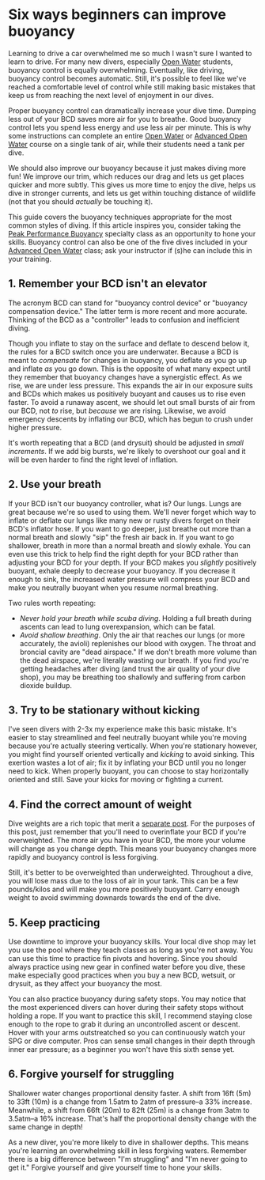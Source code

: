 # Six ways beginners can improve buoyancy

Learning to drive a car overwhelmed me so much I wasn't sure I wanted to
learn to drive. For many new divers, especially [Open Water](1) students,
buoyancy control is equally overwhelming. Eventually, like driving, buoyancy
control becomes automatic. Still, it's possible to feel like we've
reached a comfortable level of control while still making basic mistakes
that keep us from reaching the next level of enjoyment in our dives.

Proper buoyancy control can dramatically increase your dive time. Dumping less
out of your BCD saves more air for you to breathe. Good buoyancy control lets
you spend less energy and use less air per minute. This is why some 
instructions can complete an entire [Open Water](1) or [Advanced Open Water](2)
course on a single tank of air, while their students need a tank per dive.

We should also improve our buoyancy because it just makes diving more fun!
We improve our trim, which reduces our drag and lets us get places quicker
and more subtly. This gives us more time to enjoy the dive, helps us dive in
stronger currents, and lets us get within touching distance of wildlife (not
that you should _actually_ be touching it).

This guide covers the buoyancy techniques appropriate for the most common
styles of diving. If this article inspires you, consider taking the
[Peak Performance Buoyancy](3) specialty class as an opportunity to hone
your skills. Buoyancy control can also be one of the five dives included
in your [Advanced Open Water](2) class; ask your instructor if (s)he can
include this in your training.

## 1. Remember your BCD isn't an elevator

The acronym BCD can stand for "buoyancy control device" or "buoyancy
compensation device." The latter term is more recent and more accurate.
Thinking of the BCD as a "controller" leads to confusion and inefficient
diving.

Though you inflate to stay on the surface and deflate to descend below it,
the rules for a BCD switch once you are underwater. Because a BCD is meant
to _compensate_ for changes in buoyancy, you deflate _as_ you go up and
inflate _as_ you go down. This is the opposite of what many expect until
they remember that buoyancy changes have a synergistic effect. As we rise,
we are under less pressure. This expands the air in our exposure suits and BCDs
which makes us positively buoyant and causes us to rise even faster. To 
avoid a runaway ascent, we should let out small bursts of air from our BCD, not
_to_ rise, but _because_ we are rising. Likewise, we avoid emergency descents
by inflating our BCD, which has begun to crush under higher pressure.

It's worth repeating that a BCD (and drysuit) should be adjusted in _small
increments_. If we add big bursts, we're likely to overshoot our goal and
it will be even harder to find the right level of inflation.

## 2. Use your breath

If your BCD isn't our buoyancy controller, what is? Our lungs. Lungs are
great because we're so used to using them. We'll never forget which way to
inflate or deflate our lungs like many new or rusty divers forget on their
BCD's inflator hose. If you want to go deeper, just breathe out more than a
normal breath and slowly "sip" the fresh air back in. If you want to go
shallower, breath in more than a normal breath and slowly exhale. You can even
use this trick to help find the right depth for your BCD rather than adjusting
your BCD for your depth. If your BCD makes you _slightly_ positively buoyant,
exhale deeply to decrease your buoyancy. If you decrease it enough to sink, the
increased water pressure will compress your BCD and make you neutrally buoyant
when you resume normal breathing.

Two rules worth repeating:

- _Never hold your breath while scuba diving_. Holding a full breath during
ascents can lead to lung overexpansion, which can be fatal.
- _Avoid shallow breathing_. Only the air that reaches our lungs (or
more accurately, the avioli) replenishes our blood with oxygen. The throat and
broncial cavity are "dead airspace." If we don't breath more volume than the
dead airspace, we're literally wasting our breath. If you find you're getting
headaches after diving (and trust the air quality of your dive shop), you may
be breathing too shallowly and suffering from carbon dioxide buildup.

## 3. Try to be stationary without kicking
I've seen divers with 2-3x my experience make this basic mistake. It's easier
to stay streamlined and feel neutrally buoyant while you're moving because
you're actually steering vertically. When you're stationary however, you
might find yourself oriented vertically and _kicking_ to avoid sinking.
This exertion wastes a lot of air; fix it by inflating your BCD until you
no longer need to kick. When properly buoyant, you can choose to stay
horizontally oriented and still. Save your kicks for moving or fighting a
current.

## 4. Find the correct amount of weight
Dive weights are a rich topic that merit a [separate post](weights). For
the purposes of this post, just remember that you'll need to overinflate
your BCD if you're overweighted. The more air you have in your BCD, the
more your volume will change as you change depth. This means your buoyancy
changes more rapidly and buoyancy control is less forgiving.

Still, it's better to be overweighted than underweighted. Throughout a
dive, you will lose mass due to the loss of air in your tank. This can
be a few pounds/kilos and will make you more positively buoyant. Carry
enough weight to avoid swimming downards towards the end of the dive.

## 5. Keep practicing
Use downtime to improve your buoyancy skills. Your
local dive shop may let you use the pool where they teach classes as
long as you're not away. You can use this time to practice fin
pivots and hovering. Since you should always practice using new gear in
confined water before you dive, these make especially good practices
when you buy a new BCD, wetsuit, or drysuit, as they affect your buoyancy
the most.

You can also practice buoyancy during safety stops. You may notice that
the most experienced divers can hover during their safety stops without
holding a rope. If you want to practice this skill, I recommend staying
close enough to the rope to grab it during an uncontrolled ascent or
descent. Hover with your arms outstreatched so you can continuously watch
your SPG or dive computer. Pros can sense small changes in their depth
through inner ear pressure; as a beginner you won't have this sixth sense yet.

## 6. Forgive yourself for struggling
Shallower water changes proportional density faster. A shift from 16ft (5m)
to 33ft (10m) is a change from 1.5atm to 2atm of pressure–a 33% increase.
Meanwhile, a shift from 66ft (20m) to 82ft (25m) is a change from 3atm to
3.5atm–a 16% increase. That's half the proportional density change with
the same change in depth!

As a new diver, you're more likely to dive in shallower depths. This means
you're learning an overwhelming skill in less forgiving waters. Remember there
is a big difference between "I'm struggling" and "I'm never going to get it."
Forgive yourself and give yourself time to hone your skills.

[1]:(https://www.padi.com/courses/open-water-diver)
[2]:(https://www.padi.com/courses/advanced-open-water)
[3]:(https://www.padi.com/courses/peak-performance-buoyancy)
[4]:(https://amzn.to/2Zp1ieH)
[5]:(https://amzn.to/2HmSwn4)
[6]:(https://amzn.to/31XZg2F)
[7]:(https://amzn.to/2KPAhsE)
[8]:(https://amzn.to/2Z9Uzpy)
